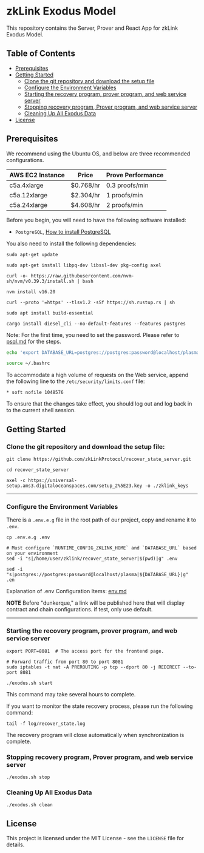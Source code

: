 # zkLink Exodus Model
This repository contains the Server, Prover and React App for zkLink Exodus Model.

## Table of Contents
- [Prerequisites](#prerequisites)
- [Getting Started](#getting-started)
  - [Clone the git repository and download the setup file](#clone-the-git-repository-and-download-the-setup-file)
  - [Configure the Environment Variables](#configure-the-environment-variables)
  - [Starting the recovery program, prover program, and web service server](#starting-the-recovery-program-prover-program-and-web-service-server)
  - [Stopping recovery program, Prover program, and web service server](#stopping-recovery-program-prover-program-and-web-service-server)
  - [Cleaning Up All Exodus Data](#cleaning-up-all-exodus-data)
- [License](#license)


## Prerequisites
We recommend using the Ubuntu OS, and below are three recommended configurations.

| AWS EC2 Instance | Price     | Prove Performance |
|------------------|-----------|-------------------|
| c5a.4xlarge      | $0.768/hr | 0.3 proofs/min    |
| c5a.12xlarge     | $2.304/hr | 1 proofs/min      |
| c5a.24xlarge     | $4.608/hr | 2 proofs/min    |

Before you begin, you will need to have the following software installed:
- `PostgreSQL`, [How to install PostgreSQL](https://www.postgresql.org/download/linux/ubuntu/)

You also need to install the following dependencies:
```shell
sudo apt-get update

sudo apt-get install libpq-dev libssl-dev pkg-config axel

curl -o- https://raw.githubusercontent.com/nvm-sh/nvm/v0.39.3/install.sh | bash

nvm install v16.20

curl --proto '=https' --tlsv1.2 -sSf https://sh.rustup.rs | sh

sudo apt install build-essential

cargo install diesel_cli --no-default-features --features postgres

```
Note: For the first time, you need to set the password. Please refer to [psql.md](docs/psql.md) for the steps.

```bash
echo 'export DATABASE_URL=postgres://postgres:password@localhost/plasma' >> ~/.bashrc

source ~/.bashrc
```

To accommodate a high volume of requests on the Web service, append the following line to the `/etc/security/limits.conf` file:

```
* soft nofile 1048576
```

To ensure that the changes take effect, you should log out and log back in to the current shell session.

## Getting Started
### Clone the git repository and download the setup file:

```shell
git clone https://github.com/zkLinkProtocol/recover_state_server.git

cd recover_state_server

axel -c https://universal-setup.ams3.digitaloceanspaces.com/setup_2%5E23.key -o ./zklink_keys
```

-----
### Configure the Environment Variables
There is a `.env.e.g` file in the root path of our project, copy and rename it to `.env`. 
```shell
cp .env.e.g .env

# Must configure `RUNTIME_CONFIG_ZKLINK_HOME` and `DATABASE_URL` based on your environment
sed -i "s|/home/user/zklink/recover_state_server|$(pwd)|g" .env

sed -i "s|postgres://postgres:password@localhost/plasma|${DATABASE_URL}|g" .en

```


Explanation of .env Configuration Items: [env.md](docs/env.md)

**NOTE**
Before "dunkerque," a link will be published here that will display contract and chain configurations. if test, only use default.

-----

### Starting the recovery program, prover program, and web service server
```shell
export PORT=8081  # The access port for the frontend page.

# Forward traffic from port 80 to port 8081
sudo iptables -t nat -A PREROUTING -p tcp --dport 80 -j REDIRECT --to-port 8081

./exodus.sh start
```
This command may take several hours to complete.

If you want to monitor the state recovery process, please run the following command:
```shell
tail -f log/recover_state.log
```
The recovery program will close automatically when synchronization is complete.

### Stopping recovery program, Prover program, and web service server
```shell
./exodus.sh stop
```

### Cleaning Up All Exodus Data
```shell
./exodus.sh clean
```

## License
This project is licensed under the MIT License - see the `LICENSE` file for details.
